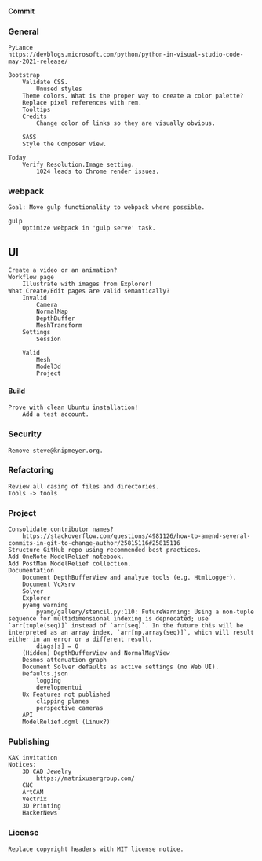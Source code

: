 #### Commit     
### General     
    PyLance
    https://devblogs.microsoft.com/python/python-in-visual-studio-code-may-2021-release/

    Bootstrap
        Validate CSS.
            Unused styles
        Theme colors. What is the proper way to create a color palette?
        Replace pixel references with rem.
        Tooltips
        Credits
            Change color of links so they are visually obvious.

        SASS
        Style the Composer View.

    Today   
        Verify Resolution.Image setting.
            1024 leads to Chrome render issues.
### webpack
    Goal: Move gulp functionality to webpack where possible.
    
    gulp
        Optimize webpack in 'gulp serve' task.
 ## UI
    Create a video or an animation?
    Workflow page
        Illustrate with images from Explorer!
    What Create/Edit pages are valid semantically?
        Invalid
            Camera
            NormalMap
            DepthBuffer
            MeshTransform
        Settings
            Session

        Valid
            Mesh
            Model3d
            Project
#### Build
    Prove with clean Ubuntu installation!
        Add a test account.
### Security
    Remove steve@knipmeyer.org.
### Refactoring
    Review all casing of files and directories.
    Tools -> tools
### Project
    Consolidate contributor names?
        https://stackoverflow.com/questions/4981126/how-to-amend-several-commits-in-git-to-change-author/25815116#25815116
    Structure GitHub repo using recommended best practices.
    Add OneNote ModelRelief notebook.
    Add PostMan ModelRelief collection.
    Documentation
        Document DepthBufferView and analyze tools (e.g. HtmlLogger).
        Document VcXsrv
        Solver
        Explorer
        pyamg warning
            pyamg/gallery/stencil.py:110: FutureWarning: Using a non-tuple sequence for multidimensional indexing is deprecated; use `arr[tuple(seq)]` instead of `arr[seq]`. In the future this will be interpreted as an array index, `arr[np.array(seq)]`, which will result either in an error or a different result.
            diags[s] = 0
        (Hidden) DepthBufferView and NormalMapView
        Desmos attenuation graph
        Document Solver defaults as active settings (no Web UI).
        Defaults.json
            logging
            developmentui
        Ux Features not published
            clipping planes
            perspective cameras
        API
        ModelRelief.dgml (Linux?)
### Publishing
    KAK invitation
    Notices:
        3D CAD Jewelry
            https://matrixusergroup.com/
        CNC
        ArtCAM
        Vectrix
        3D Printing
        HackerNews
### License
    Replace copyright headers with MIT license notice.
